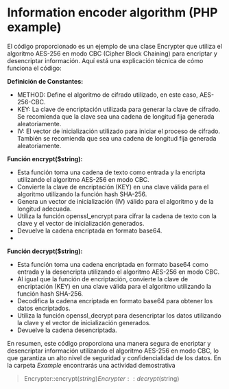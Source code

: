# Information encoder algorithm (PHP example)


El código proporcionado es un ejemplo de una clase Encrypter que utiliza el algoritmo AES-256 en modo CBC (Cipher Block Chaining) para encriptar y desencriptar información. Aquí está una explicación técnica de cómo funciona el código:

**Definición de Constantes:**

- METHOD: Define el algoritmo de cifrado utilizado, en este caso, AES-256-CBC.
- KEY: La clave de encriptación utilizada para generar la clave de cifrado. Se recomienda que la clave sea una cadena de longitud fija generada aleatoriamente.
- IV: El vector de inicialización utilizado para iniciar el proceso de cifrado. También se recomienda que sea una cadena de longitud fija generada aleatoriamente.

**Función encrypt($string):**

- Esta función toma una cadena de texto como entrada y la encripta utilizando el algoritmo AES-256 en modo CBC.
- Convierte la clave de encriptación (KEY) en una clave válida para el algoritmo utilizando la función hash SHA-256.
- Genera un vector de inicialización (IV) válido para el algoritmo y de la longitud adecuada.
- Utiliza la función openssl_encrypt para cifrar la cadena de texto con la clave y el vector de inicialización generados.
- Devuelve la cadena encriptada en formato base64.
- 
**Función decrypt($string):**

- Esta función toma una cadena encriptada en formato base64 como entrada y la desencripta utilizando el algoritmo AES-256 en modo CBC.
- Al igual que la función de encriptación, convierte la clave de encriptación (KEY) en una clave válida para el algoritmo utilizando la función hash SHA-256.
- Decodifica la cadena encriptada en formato base64 para obtener los datos encriptados.
- Utiliza la función openssl_decrypt para desencriptar los datos utilizando la clave y el vector de inicialización generados.
- Devuelve la cadena desencriptada.
  
En resumen, este código proporciona una manera segura de encriptar y desencriptar información utilizando el algoritmo AES-256 en modo CBC, lo que garantiza un alto nivel de seguridad y confidencialidad de los datos. 
En la carpeta *Example* encontrarás una actividad demostrativa

> Encrypter::encrypt($string)
> Encrypter::decrypt($string)





